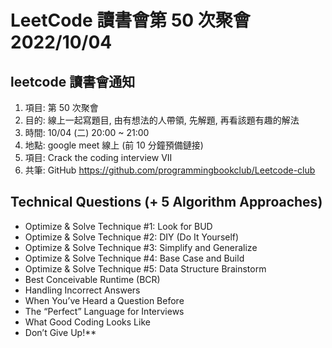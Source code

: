 # LeetCode 讀書會第 50 次聚會 2022/10/04

## leetcode 讀書會通知

1. 項目: 第 50 次聚會
2. 目的: 線上一起寫題目, 由有想法的人帶領, 先解題, 再看該題有趣的解法
3. 時間: 10/04 (二) 20:00 ~ 21:00
4. 地點: google meet 線上 (前 10 分鐘預備鏈接)
5. 項目: Crack the coding interview VII
6. 共筆: GitHub https://github.com/programmingbookclub/Leetcode-club


## **Technical Questions (+ 5 Algorithm Approaches)** 

* Optimize & Solve Technique #1: Look for BUD 
* Optimize & Solve Technique #2: DIY (Do It Yourself) 
* Optimize & Solve Technique #3: Simplify and Generalize 
* Optimize & Solve Technique #4: Base Case and Build 
* Optimize & Solve Technique #5: Data Structure Brainstorm 
* Best Conceivable Runtime (BCR)
* Handling Incorrect Answers
* When You’ve Heard a Question Before 
* The “Perfect” Language for Interviews 
* What Good Coding Looks Like
* Don’t Give Up!**

